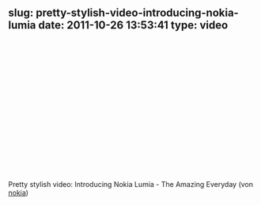 slug: pretty-stylish-video-introducing-nokia-lumia
date: 2011-10-26 13:53:41
type: video
---

<object width="480" height="270"><param name="movie" value="http://www.youtube.com/v/rdMoRhfd1Sk?version=3&feature=oembed"></param><param name="allowFullScreen" value="true"></param><param name="allowscriptaccess" value="always"></param><embed src="http://www.youtube.com/v/rdMoRhfd1Sk?version=3&feature=oembed" type="application/x-shockwave-flash" width="480" height="270" allowscriptaccess="always" allowfullscreen="true"></embed></object>

Pretty stylish video: Introducing Nokia Lumia - The Amazing Everyday (von [nokia](http://www.youtube.com/watch?feature=player_embedded&v=rdMoRhfd1Sk))

